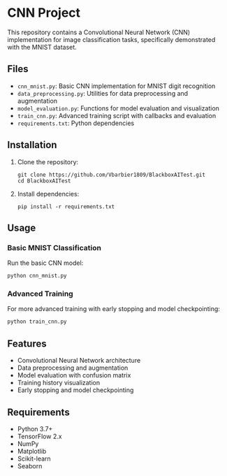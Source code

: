 # CNN Project

This repository contains a Convolutional Neural Network (CNN) implementation for image classification tasks, specifically demonstrated with the MNIST dataset.

## Files

- `cnn_mnist.py`: Basic CNN implementation for MNIST digit recognition
- `data_preprocessing.py`: Utilities for data preprocessing and augmentation
- `model_evaluation.py`: Functions for model evaluation and visualization
- `train_cnn.py`: Advanced training script with callbacks and evaluation
- `requirements.txt`: Python dependencies

## Installation

1. Clone the repository:
   ```
   git clone https://github.com/Vbarbier1809/BlackboxAITest.git
   cd BlackboxAITest
   ```

2. Install dependencies:
   ```
   pip install -r requirements.txt
   ```

## Usage

### Basic MNIST Classification
Run the basic CNN model:
```bash
python cnn_mnist.py
```

### Advanced Training
For more advanced training with early stopping and model checkpointing:
```bash
python train_cnn.py
```

## Features

- Convolutional Neural Network architecture
- Data preprocessing and augmentation
- Model evaluation with confusion matrix
- Training history visualization
- Early stopping and model checkpointing

## Requirements

- Python 3.7+
- TensorFlow 2.x
- NumPy
- Matplotlib
- Scikit-learn
- Seaborn
